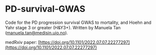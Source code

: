 # PD-survival-GWAS
Code for the PD progression survival GWAS to mortality, and Hoehn and Yahr stage 3 or greater (H&Y3+). Written by Manuela Tan (manuela.tan@medisin.uio.no).

medRxiv paper: [https://doi.org/10.1101/2022.07.07.22277297](https://doi.org/10.1101/2022.07.07.22277297)

